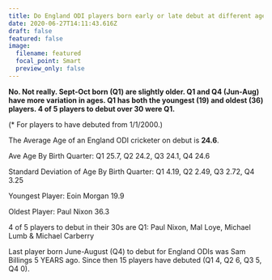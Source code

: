 ```yaml
---
title: Do England ODI players born early or late debut at different ages?
date: 2020-06-27T14:11:43.616Z
draft: false
featured: false
image:
  filename: featured
  focal_point: Smart
  preview_only: false
---
```

**No. Not really. Sept-Oct born (Q1) are slightly older. Q1 and Q4 (Jun-Aug) have more variation in ages. Q1 has both the youngest (19) and oldest (36) players. 4 of 5 players to debut over 30 were Q1.**

(* For players to have debuted from 1/1/2000.)

The Average Age of an England ODI cricketer on debut is **24.6**.

Ave Age By Birth Quarter: Q1 25.7, Q2 24.2, Q3 24.1, Q4 24.6

Standard Deviation of Age By Birth Quarter: Q1 4.19, Q2 2.49, Q3 2.72, Q4 3.25

Youngest Player: Eoin Morgan 19.9

Oldest Player: Paul Nixon 36.3

4 of 5 players to debut in their 30s are Q1: Paul Nixon, Mal Loye, Michael Lumb & Michael Carberry

Last player born June-August (Q4) to debut for England ODIs was Sam Billings 5 YEARS ago. Since then 15 players have debuted (Q1 4, Q2 6, Q3 5, Q4 0).